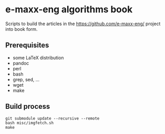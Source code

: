 e-maxx-eng algorithms book
==========================

Scripts to build the articles in the https://github.com/e-maxx-eng/ project into book form.

Prerequisites
-------------

* some LaTeX distribution
* pandoc
* perl
* bash
* grep, sed, ...
* wget
* make

Build process
-------------

    git submodule update --recursive --remote
    bash misc/imgfetch.sh
    make
